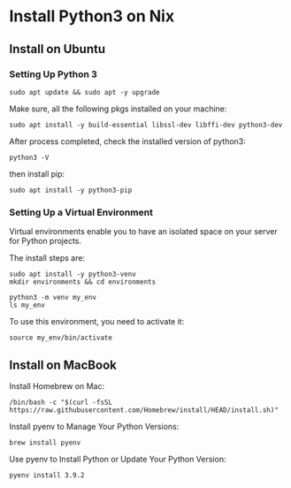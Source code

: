 # Install Python3 on Nix

## Install on Ubuntu

### Setting Up Python 3
```
sudo apt update && sudo apt -y upgrade
```
Make sure, all the following pkgs installed on your machine:
```
sudo apt install -y build-essential libssl-dev libffi-dev python3-dev
```
After process completed, check the installed version of python3:
```
python3 -V
```
then install pip:
```
sudo apt install -y python3-pip
```

### Setting Up a Virtual Environment

Virtual environments enable you to have an isolated space on your server for Python projects.

The install steps are:
```
sudo apt install -y python3-venv
mkdir environments && cd environments

python3 -m venv my_env
ls my_env
```

To use this environment, you need to activate it:
```
source my_env/bin/activate
```


## Install on MacBook

Install Homebrew on Mac:
```
/bin/bash -c "$(curl -fsSL https://raw.githubusercontent.com/Homebrew/install/HEAD/install.sh)"
```
Install pyenv to Manage Your Python Versions:
```
brew install pyenv
```
Use pyenv to Install Python or Update Your Python Version:
```
pyenv install 3.9.2 
```